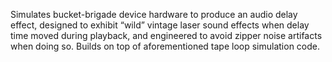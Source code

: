 Simulates bucket-brigade device hardware to produce an audio delay effect, designed to exhibit “wild” vintage laser sound effects when delay time moved during playback, and engineered to avoid zipper noise artifacts when doing so. Builds on top of aforementioned tape loop simulation code.
